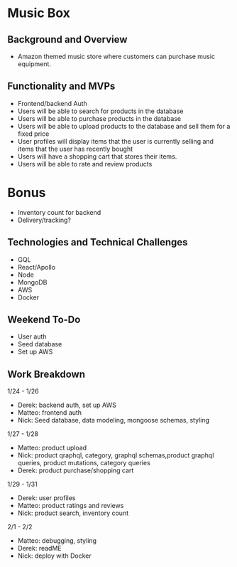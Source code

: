 # Music Box

## Background and Overview
* Amazon themed music store where customers can purchase music equipment.

## Functionality and MVPs
* Frontend/backend Auth 
* Users will be able to search for products in the database
* Users will be able to purchase products in the database
* Users will be able to upload products to the database and sell them for a fixed price
* User profiles will display items that the user is currently selling and items that the user has recently bought
* Users will have a shopping cart that stores their items. 
* Users will be able to rate and review products
# Bonus
* Inventory count for backend
* Delivery/tracking?

## Technologies and Technical Challenges
* GQL
* React/Apollo
* Node
* MongoDB
* AWS
* Docker

## Weekend To-Do
* User auth
* Seed database
* Set up AWS

## Work Breakdown
1/24 - 1/26
* Derek: backend auth, set up AWS
* Matteo: frontend auth
* Nick: Seed database, data modeling, mongoose schemas, styling

1/27 - 1/28
* Matteo: product upload
* Nick: product qraphql, category, graphql schemas,product graphql queries, product mutations, category queries
* Derek: product purchase/shopping cart

1/29 - 1/31
* Derek: user profiles
* Matteo: product ratings and reviews
* Nick: product search, inventory count

2/1 - 2/2
* Matteo: debugging, styling
* Derek: readME
* Nick: deploy with Docker